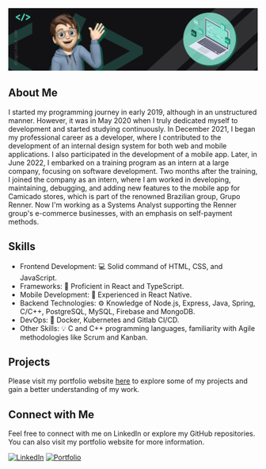 <a href="https://diogoizele.com" target="_blank">
<img alt="cover" src="./src/resources/images/cover.png">
</a>


## About Me

I started my programming journey in early 2019, although in an unstructured manner. However, it was in May 2020 when I truly dedicated myself to development and started studying continuously. In December 2021, I began my professional career as a developer, where I contributed to the development of an internal design system for both web and mobile applications. I also participated in the development of a mobile app. Later, in June 2022, I embarked on a training program as an intern at a large company, focusing on software development. Two months after the training, I joined the company as an intern, where I am worked in developing, maintaining, debugging, and adding new features to the mobile app for Camicado stores, which is part of the renowned Brazilian group, Grupo Renner. Now I'm working as a Systems Analyst supporting the Renner group's e-commerce businesses, with an emphasis on self-payment methods.

## Skills

- Frontend Development: :computer: Solid command of HTML, CSS, and JavaScript.
- Frameworks: :rocket: Proficient in React and TypeScript.
- Mobile Development: :iphone: Experienced in React Native.
- Backend Technologies: :gear: Knowledge of Node.js, Express, Java, Spring, C/C++, PostgreSQL, MySQL, Firebase and MongoDB.
- DevOps: 👷 Docker, Kubernetes and Gitlab CI/CD.
- Other Skills: :bulb: C and C++ programming languages, familiarity with Agile methodologies like Scrum and Kanban.

## Projects

Please visit my portfolio website [here](https://diogoizele.com/projects) to explore some of my projects and gain a better understanding of my work.

## Connect with Me

Feel free to connect with me on LinkedIn or explore my GitHub repositories. You can also visit my portfolio website for more information.


<a href="https://www.linkedin.com/in/diogoizele/" target="_new"><img src="https://img.shields.io/badge/LinkedIn-Diogo%20Izele-blue?style=flat-square&amp;logo=linkedin" alt="LinkedIn"></a>
<a href="https://diogoizele.com" target="_new"><img src="https://img.shields.io/badge/Portfolio-diogoizele.com-orange?style=flat-square" alt="Portfolio"></a>

